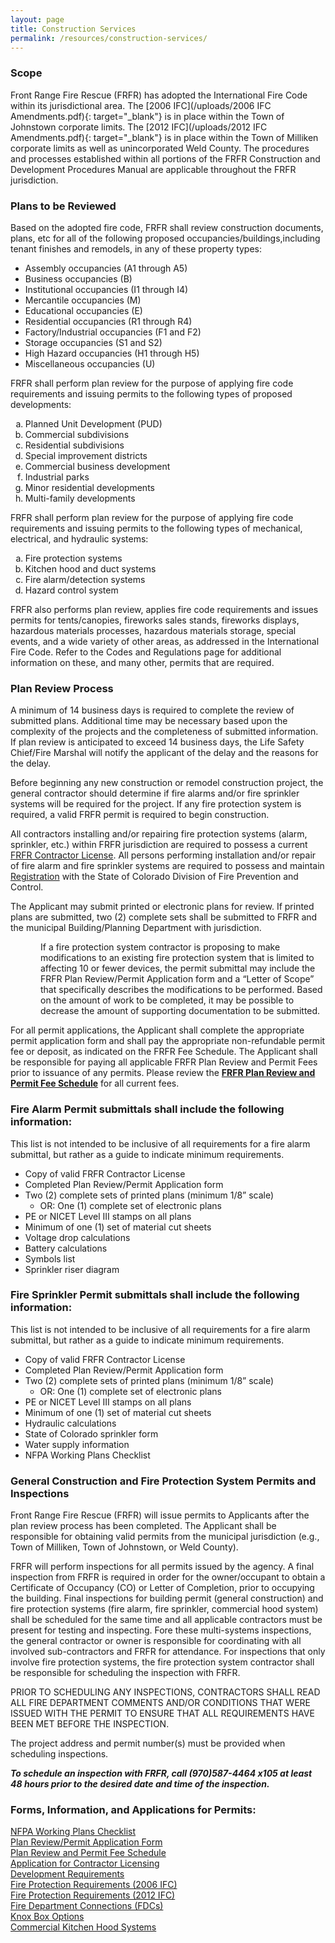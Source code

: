 ```yaml
---
layout: page
title: Construction Services
permalink: /resources/construction-services/
---
```


### **Scope**

Front Range Fire Rescue (FRFR) has adopted the International Fire Code within its jurisdictional area. The [2006 IFC](/uploads/2006 IFC Amendments.pdf){: target="_blank"} is in place within the Town of Johnstown corporate limits. The [2012 IFC](/uploads/2012 IFC Amendments.pdf){: target="_blank"} is in place within the Town of Milliken corporate limits as well as unincorporated Weld County. The procedures and processes established within all portions of the FRFR Construction and Development Procedures Manual are applicable throughout the FRFR jurisdiction.

### **Plans to be Reviewed**

<div>Based on the adopted fire code, FRFR shall review construction documents, plans, etc for all of the following proposed occupancies/buildings,including tenant finishes and remodels, in any of these property types:</div>

* Assembly occupancies (A1 through A5)
* Business occupancies (B)
* Institutional occupancies (I1 through I4)
* Mercantile occupancies (M)
* Educational occupancies (E)
* Residential occupancies (R1 through R4)
* Factory/Industrial occupancies (F1 and F2)
* Storage occupancies (S1 and S2)
* High Hazard occupancies (H1 through H5)
* Miscellaneous occupancies (U)

<div>
          <p>FRFR shall perform plan review for the purpose of applying fire code requirements and issuing permits to the following types of proposed developments:</p>
          <ol style="list-style-type:lower-alpha;">
            <li>Planned Unit Development (PUD)</li>
            <li>Commercial subdivisions</li>
            <li>Residential subdivisions</li>
            <li>Special improvement districts</li>
            <li>Commercial business development</li>
            <li>Industrial parks</li>
            <li>Minor residential developments</li>
            <li>Multi-family developments</li>
          </ol>
          <p>FRFR shall perform plan review for the purpose of applying fire code requirements and issuing permits to the following types of mechanical, electrical, and hydraulic systems:</p>
          <ol style="list-style-type:lower-alpha;">
            <li>Fire protection systems</li>
            <li>Kitchen hood and duct systems</li>
            <li>Fire alarm/detection systems</li>
            <li>Hazard control system</li>
          </ol>
          <p>FRFR also performs plan review, applies fire code requirements and issues permits for tents/canopies, fireworks sales stands, fireworks displays, hazardous materials processes, hazardous materials storage, special events, and a wide variety of other areas, as addressed in the International Fire Code. Refer to the Codes and Regulations page for additional information on these, and many other, permits that are required.&nbsp;</p>
          <h3><strong>Plan Review Process</strong></h3>
          <p>A minimum of 14 business days is required to complete the review of submitted plans. Additional time may be necessary based upon the complexity of the projects and the completeness of submitted information. If plan review is anticipated to exceed 14 business days, the Life Safety Chief/Fire Marshal will notify the applicant of the delay and the reasons for the delay.</p>
          <p>Before beginning any new construction or remodel construction project, the general contractor should determine if fire alarms and/or fire sprinkler systems will be required for the project. If any fire protection system is required, a valid FRFR permit is required to begin construction.</p>
          <p>All contractors installing and/or repairing fire protection systems (alarm, sprinkler, etc.) within FRFR jurisdiction are required to possess a current <a target="_blank" href="/uploads/Application for Contractor Licensing.pdf">FRFR Contractor License</a>. All persons performing installation and/or repair of fire alarm and fire sprinkler systems are required to possess and maintain <a href=" https://www.colorado.gov/pacific/dfpc/certifications-and-registrations">Registration</a> with the State of Colorado Division of Fire Prevention and Control.</p>
          <p>The Applicant may submit printed or electronic plans for review. If printed plans are submitted, two (2) complete sets shall be submitted to FRFR and the municipal Building/Planning Department with jurisdiction.</p>
          <p style="margin-left:.5in;">If a fire protection system contractor is proposing to make modifications to an existing fire protection system that is limited to affecting 10 or fewer devices, the permit submittal may include the FRFR Plan Review/Permit Application form and a &ldquo;Letter of Scope&rdquo; that specifically describes the modifications to be performed. Based on the amount of work to be completed, it may be possible to decrease the amount of supporting documentation to be submitted.</p>
          <p>For all permit applications, the Applicant shall complete the appropriate permit application form and shall pay the appropriate non-refundable permit fee or deposit, as indicated on the FRFR Fee Schedule. The Applicant shall be responsible for paying all applicable FRFR Plan Review and Permit Fees prior to issuance of any permits. Please review the <a target="_blank" data-cms-editor-link-style="undefined" href="/FRFR Fee Schedule (07-12-2018).pdf"><strong>FRFR Plan Review and Permit Fee Schedule</strong></a>&nbsp;for all current fees.&nbsp;</p>
          <h3><strong>Fire Alarm Permit submittals shall include the following information:</strong></h3>
          <p>This list is not intended to be inclusive of all requirements for a fire alarm submittal, but rather as a guide to indicate minimum requirements.</p>
          <ul>
            <li>Copy of valid FRFR Contractor License</li>
            <li>Completed Plan Review/Permit Application form</li>
            <li>Two (2) complete sets of printed plans (minimum 1/8&rdquo; scale)
              <ul style="list-style-type:circle;">
                <li>OR: One (1) complete set of electronic plans</li>
              </ul>
            </li>
            <li>PE or NICET Level III stamps on all plans</li>
            <li>Minimum of one (1) set of material cut sheets</li>
            <li>Voltage drop calculations</li>
            <li>Battery calculations</li>
            <li>Symbols list</li>
            <li>Sprinkler riser diagram</li>
          </ul>
          <h3><strong>Fire Sprinkler Permit submittals shall include the following information:</strong></h3>
          <p>This list is not intended to be inclusive of all requirements for a fire alarm submittal, but rather as a guide to indicate minimum requirements.</p>
          <ul>
            <li>Copy of valid FRFR Contractor License</li>
            <li>Completed Plan Review/Permit Application form</li>
            <li>Two (2) complete sets of printed plans (minimum 1/8&rdquo; scale)
              <ul style="list-style-type:circle;">
                <li>OR: One (1) complete set of electronic plans</li>
              </ul>
            </li>
            <li>PE or NICET Level III stamps on all plans</li>
            <li>Minimum of one (1) set of material cut sheets</li>
            <li>Hydraulic calculations</li>
            <li>State of Colorado sprinkler form</li>
            <li>Water supply information</li>
            <li>NFPA Working Plans Checklist</li>
          </ul>
          <h3><strong>General Construction and Fire Protection System Permits and Inspections</strong></h3>
          <p>Front Range Fire Rescue (FRFR) will issue permits to Applicants after the plan review process has been completed. The Applicant shall be responsible for obtaining valid permits from the municipal jurisdiction (e.g., Town of Milliken, Town of Johnstown, or Weld County).</p>
          <p>FRFR will perform inspections for all permits issued by the agency. A final inspection from FRFR is required in order for the owner/occupant to obtain a Certificate of Occupancy (CO) or Letter of Completion, prior to occupying the building. Final inspections for building permit (general construction) and fire protection systems (fire alarm, fire sprinkler, commercial hood system) shall be scheduled for the same time and all applicable contractors must be present for testing and inspecting. Fore these multi-systems inspections, the general contractor or owner is responsible for coordinating with all involved sub-contractors and FRFR for attendance. For inspections that only involve fire protection systems, the fire protection system contractor shall be responsible for scheduling the inspection with FRFR.</p>
          <p>PRIOR TO SCHEDULING ANY INSPECTIONS, CONTRACTORS SHALL READ ALL FIRE DEPARTMENT COMMENTS AND/OR CONDITIONS THAT WERE ISSUED WITH THE PERMIT TO ENSURE THAT ALL REQUIREMENTS HAVE BEEN MET BEFORE THE INSPECTION.</p>
          <p>The project address and permit number(s) must be provided when scheduling inspections.</p>
          <p><strong><em>To schedule an inspection with FRFR, call (970)587-4464 x105 at least 48 hours prior to the desired date and time of the inspection.</em></strong></p>
          <h3><strong>Forms, Information, and Applications for Permits:</strong></h3>
          <div><a target="_blank" href="/uploads/NFPA Working Plans Checklist.pdf">NFPA Working Plans Checklist</a></div>
          <div><a target="_blank" href="/uploads/Plan Submittal Application (2018).pdf">Plan Review/Permit Application Form</a></div>
          <div><a data-cms-editor-link-style="undefined" target="_blank" href="/FRFR Fee Schedule (07-12-2018).pdf">Plan Review and Permit Fee Schedule</a></div>
          <div><a target="_blank" href="/uploads/Application for Contractor Licensing.pdf">Application for Contractor Licensing</a></div>
          <div><a target="_blank" href="/uploads/Development Requirements.pdf">Development Requirements</a></div>
          <div><a target="_blank" href="/uploads/Fire Protection Requirements (2006 IFC).pdf">Fire Protection Requirements (2006 IFC)</a></div>
          <div><a target="_blank" href="/uploads/Fire Protection Requirements (2012 IFC).pdf">Fire Protection Requirements (2012 IFC)</a></div>
          <div><a target="_blank" href="/uploads/Fire Department Connections.pdf">Fire Department Connections (FDCs)</a></div>
          <div><a target="_blank" href="/uploads/Knox Box Options.pdf">Knox Box Options</a></div>
          <div><a target="_blank" href="/uploads/Commercial Kitchen Hood Systems.pdf">Commercial Kitchen Hood Systems</a></div>
        </div>

<div>&nbsp;</div>